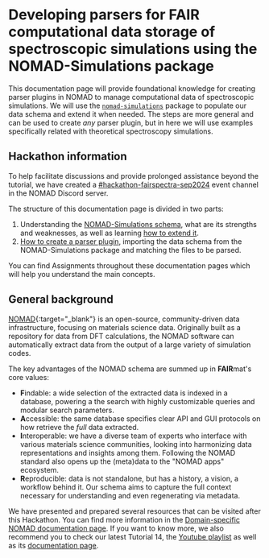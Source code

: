 # Developing parsers for FAIR computational data storage of spectroscopic simulations using the NOMAD-Simulations package

This documentation page will provide foundational knowledge for creating parser plugins in NOMAD to manage computational data of spectroscopic simulations. We will use the [`nomad-simulations`](https://pypi.org/project/nomad-simulations/) package to populate our data schema and extend it when needed. The steps are more general and can be used to create _any_ parser plugin, but in here we will use examples specifically related with theoretical spectroscopy simulations.

## Hackathon information

To help facilitate discussions and provide prolonged assistance beyond the tutorial, we have created a [#hackathon-fairspectra-sep2024](https://discord.gg/qgpHtPZwkt) event channel in the NOMAD Discord server.

The structure of this documentation page is divided in two parts:

1. Understanding the [NOMAD-Simulations schema](nomad_simulations.md), what are its strengths and weaknesses, as well as learning [how to extend it](extending_schema.md).
2. [How to create a parser plugin](parser_plugins.md), importing the data schema from the NOMAD-Simulations package and matching the files to be parsed.

You can find Assignments throughout these documentation pages which will help you understand the main concepts.


## General background

[NOMAD](https://nomad-lab.eu/nomad-lab/){:target="_blank"} is an open-source, community-driven data infrastructure, focusing on materials science data. Originally built as a repository for data from DFT calculations, the NOMAD software can automatically extract data from the output of a large variety of simulation codes. 

The key advantages of the NOMAD schema are summed up in **FAIR**mat's core values:

- **F**indable: a wide selection of the extracted data is indexed in a database, powering a the search with highly customizable queries and modular search parameters.
- **A**ccessible: the same database specifies clear API and GUI protocols on how retrieve the _full_ data extracted.
- **I**nteroperable: we have a diverse team of experts who interface with various materials science communities, looking into harmonizing data representations and insights among them. Following the NOMAD standard also opens up the (meta)data to the "NOMAD apps" ecosystem. <!-- Repeated in Parsers intro -->
- **R**eproducible: data is not standalone, but has a history, a vision, a workflow behind it. Our schema aims to capture the full context necessary for understanding and even regenerating via metadata.

We have presented and prepared several resources that can be visited after this Hackathon. You can find more information in the [Domain-specific NOMAD documentation page](https://nomad-lab.eu/prod/v1/staging/docs/examples/overview.html). If you want to know more, we also recommend you to check our latest Tutorial 14, the [Youtube playlist](https://www.youtube.com/watch?v=Al_wY2eqn6g&list=PLrRaxjvn6FDXiHpOKpRN_Phv14Qdqg7lp) as well as its [documentation page](https://fairmat-nfdi.github.io/fairmat-tutorial-14-computational-plugins/).